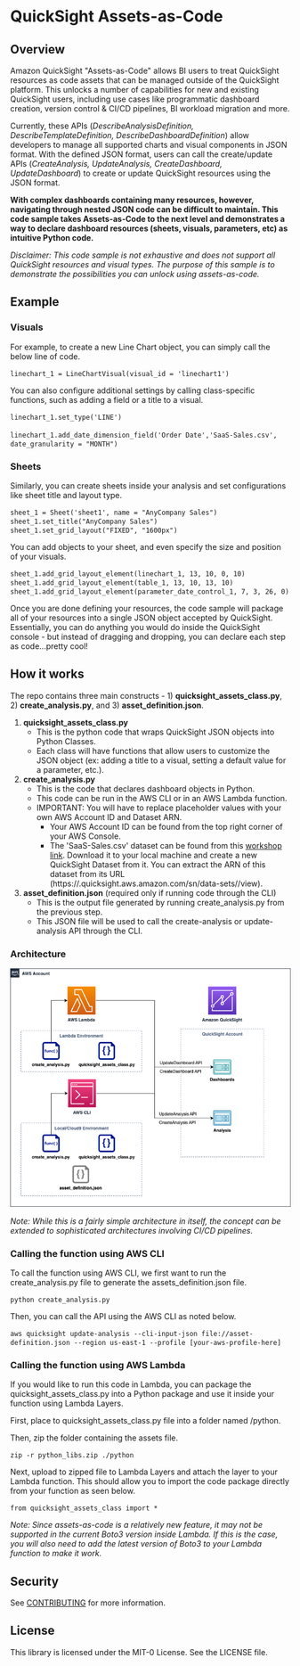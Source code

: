 # QuickSight Assets-as-Code

## Overview
Amazon QuickSight "Assets-as-Code" allows BI users to treat QuickSight resources as code assets that can be managed outside of the QuickSight platform. This unlocks a number of capabilities for new and existing QuickSight users, including use cases like programmatic dashboard creation, version control & CI/CD pipelines, BI workload migration and more.

Currently, these APIs (*DescribeAnalysisDefinition, DescribeTemplateDefinition, DescribeDashboardDefinition*) allow developers to manage all supported charts and visual components in JSON format. With the defined JSON format, users can call the create/update APIs (*CreateAnalysis, UpdateAnalysis, CreateDashboard, UpdateDashboard*) to create or update QuickSight resources using the JSON format.

**With complex dashboards containing many resources, however, navigating through nested JSON code can be difficult to maintain. This code sample takes Assets-as-Code to the next level and demonstrates a way to declare dashboard resources (sheets, visuals, parameters, etc) as intuitive Python code.**

*Disclaimer: This code sample is not exhaustive and does not support all QuickSight resources and visual types. The purpose of this sample is to demonstrate the possibilities you can unlock using assets-as-code.*
## Example

### Visuals
For example, to create a new Line Chart object, you can simply call the below line of code.
```
linechart_1 = LineChartVisual(visual_id = 'linechart1')
```
You can also configure additional settings by calling class-specific functions, such as adding a field or a title to a visual.
```
linechart_1.set_type('LINE')

linechart_1.add_date_dimension_field('Order Date','SaaS-Sales.csv', date_granularity = "MONTH")
```

### Sheets
Similarly, you can create sheets inside your analysis and set configurations like sheet title and layout type.
```
sheet_1 = Sheet('sheet1', name = "AnyCompany Sales")
sheet_1.set_title("AnyCompany Sales")
sheet_1.set_grid_layout("FIXED", "1600px")
```
You can add objects to your sheet, and even specify the size and position of your visuals.
```
sheet_1.add_grid_layout_element(linechart_1, 13, 10, 0, 10)
sheet_1.add_grid_layout_element(table_1, 13, 10, 13, 10)
sheet_1.add_grid_layout_element(parameter_date_control_1, 7, 3, 26, 0)
```
Once you are done defining your resources, the code sample will package all of your resources into a single JSON object accepted by QuickSight. Essentially, you can do anything you would do inside the QuickSight console - but instead of dragging and dropping, you can declare each step as code...pretty cool!
## How it works

The repo contains three main constructs - 1) **quicksight_assets_class.py**, 2) **create_analysis.py**, and 3) **asset_definition.json**.

1. **quicksight_assets_class.py**
    - This is the python code that wraps QuickSight JSON objects into Python Classes.
    - Each class will have functions that allow users to customize the JSON object (ex: adding a title to a visual, setting a default value for a parameter, etc.).
2. **create_analysis.py**
    - This is the code that declares dashboard objects in Python.
    - This code can be run in the AWS CLI or in an AWS Lambda function.
    - IMPORTANT: You will have to replace placeholder values with your own AWS Account ID and Dataset ARN.
        - Your AWS Account ID can be found from the top right corner of your AWS Console.
        - The 'SaaS-Sales.csv' dataset can be found from this [workshop link](https://catalog.workshops.aws/quicksight/en-US/author-workshop). Download it to your local machine and create a new QuickSight Dataset from it. You can extract the ARN of this dataset from its URL (https://<aws-region>.quicksight.aws.amazon.com/sn/data-sets/**<dataset-arn>**/view).
3. **asset_definition.json** (required only if running code through the CLI)
    - This is the output file generated by running create_analysis.py from the previous step.
    - This JSON file will be used to call the create-analysis or update-analysis API through the CLI.

### Architecture

![Architecture](img/Assets-as-Code-Architecture.png)

*Note: While this is a fairly simple architecture in itself, the concept can be extended to sophisticated architectures involving CI/CD pipelines.*
### Calling the function using AWS CLI

To call the function using AWS CLI, we first want to run the create_analysis.py file to generate the assets_definition.json file.

```
python create_analysis.py
```

Then, you can call the API using the AWS CLI as noted below.
```
aws quicksight update-analysis --cli-input-json file://asset-definition.json --region us-east-1 --profile [your-aws-profile-here]
```
### Calling the function using AWS Lambda

If you would like to run this code in Lambda, you can package the quicksight_assets_class.py into a Python package and use it inside your function using Lambda Layers.

First, place to quicksight_assets_class.py file into a folder named /python.

Then, zip the folder containing the assets file.
```
zip -r python_libs.zip ./python
```
Next, upload to zipped file to Lambda Layers and attach the layer to your Lambda function. This should allow you to import the code package directly from your function as seen below.
```
from quicksight_assets_class import *
```

*Note: Since assets-as-code is a relatively new feature, it may not be supported in the current Boto3 version inside Lambda. If this is the case, you will also need to add the latest version of Boto3 to your Lambda function to make it work.*
## Security

See [CONTRIBUTING](CONTRIBUTING.md#security-issue-notifications) for more information.

## License

This library is licensed under the MIT-0 License. See the LICENSE file.

